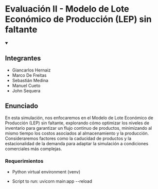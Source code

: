 <h1> Evaluación II - Modelo de Lote Económico de Producción (LEP) sin faltante </h1>

<details open>
  <summary><h2>Integrantes</h2></summary>
  <ul>
    <li>Giancarlos Hernaiz</li>
    <li>Marco De Freitas</li>
    <li>Sebastián Medina</li>
    <li>Manuel Cueto</li>
    <li>John Sequera</li>  
  </ul>
</details>

<h2>Enunciado</h2>

En esta simulación, nos enfocaremos en el Modelo de Lote Económico de Producción (LEP) sin faltante, explorando cómo optimizar los niveles de inventario para garantizar un flujo continuo de productos, minimizando al mismo tiempo los costos asociados al almacenamiento y la producción. Consideraremos factores como la caducidad de productos y la estacionalidad de la demanda para adaptar la simulación a condiciones comerciales más complejas.

<h3>Requerimientos</h3>

- Python virtual environment (venv)

- Script to run: uvicorn main:app --reload

